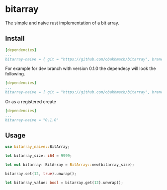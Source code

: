 # bitarray
The simple and naive rust implementation of a bit array.

## Install

```yaml
[dependencies]
...
bitarray-naive = { git = "https://github.com/obakhmach/bitarray", branch = "<desired-branch>", version = "<desired-version>"}
```

For example for dev branch with version 0.1.0 the dependecy will look the following.

```yaml
[dependencies]
...
bitarray-naive = { git = "https://github.com/obakhmach/bitarray", branch = "dev", version = "0.1.0"}
```

Or as a registered create

```yaml
[dependencies]
...
bitarray-naive = "0.1.0"
```

## Usage

```rust
use bitarray_naive::BitArray;

let bitarray_size: i64 = 9999;

let mut bitarray: BitArray = BitArray::new(bitarray_size);

bitarray.set(12, true).unwrap();

let bitarray_value: bool = bitarray.get(12).unwrap();
```
